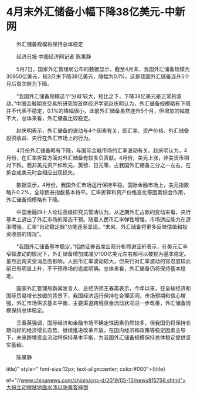 # 4月末外汇储备小幅下降38亿美元-中新网

　　外汇储备规模将保持总体稳定

　　经济日报·中国经济网记者 陈果静

　　5月7日，国家外汇管理局公布的数据显示，截至4月末，我国外汇储备规模为30950亿美元，较3月末下降38亿美元，降幅为0.1%。这是我国外汇储备连升5个月后首次转为下降。

　　“我国外汇储备规模这个‘分母’较大，相比之下，下降38亿美元是正常的波动。”中国金融期货交易所研究院首席经济学家赵庆明认为，外汇储备规模略有下降并不代表不稳定，0.1%的降幅很小，此前外汇储备虽然连升5个月，但增加的幅度不大，总体来看，外汇储备比较稳定。

　　赵庆明表示，外汇储备的波动与4个因素有关，即汇率、资产价格、外汇储备投资收益、央行在外汇市场上的行为。

　　4月份外汇储备略有下降，与国际金融市场的汇率波动有关。赵庆明认为，4月份，在汇率折算方面对外汇储备有较多负贡献。4月份，美元上涨，非美货币相对下跌。而非美元资产如欧元、英镑、日元等，占我国外汇储备三分之一左右，在折合成美元时会相应出现损失。

　　数据显示，4月份，我国外汇市场运行保持平稳。国际金融市场上，美元指数略升0.2%，全球债券指数基本持平。汇率折算和资产价格变化等因素综合作用，外汇储备规模略有下降。

　　中国金融四十人论坛高级研究员管涛认为，从近期外汇占款的变动来看，央行基本上退出了外汇市场的常态干预。随着人民币汇率弹性增强，市场适应能力在逐渐增强，汇率“自动稳定器”功能逐渐显现，“未来，外汇储备将更多反映估值和投资收益的情况”。

　　“我国外汇储备基本稳定。”招商证券首席宏观分析师谢亚轩表示，在美元汇率窄幅波动的情况下，外汇储备增加或减少100亿美元左右都可以被视为基本稳定。虽然近两天受消息面影响，人民币汇率波动较大，但央行对汇率波动的容忍度较此前已有明显上升，不干预市场的态度明确。总体来看，外汇储备仍将保持基本稳定。

　　国家外汇管理局新闻发言人、总经济师王春英表示，今年以来，在全球经济和国际贸易增长放缓的背景下，我国经济运行保持在合理区间，市场预期和信心增强，外汇市场供求基本平衡，主要渠道跨境资金流动状况进一步改善，外汇储备规模保持总体稳定。

　　王春英强调，国际经济和金融市场不确定性因素仍然较多，但我国仍将保持长期向好的经济增长态势，继续推进改革开放。在国内经济和政策等稳定因素主导下，未来跨境资金流动将保持基本平衡，为我国外汇储备规模保持总体稳定提供坚实基础。

　　陈果静

title}" style=" font-size:12px; text-align:center; color:#000">{title}

ef="//www.chinanews.com/shipin/cns-d/2019/05-15/news815756.shtml">大妈主动擦拭地面水渍以防乘客摔倒
